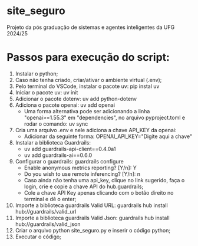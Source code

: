 # site_seguro
Projeto da pós graduação de sistemas e agentes inteligentes da UFG 2024/25

# Passos para execução do script:
1. Instalar o python;
2. Caso não tenha criado, criar/ativar o ambiente virtual (.env);
3. Pelo terminal do VSCode, instalar o pacote uv: pip instal uv
4. Iniciar o pacote uv: uv init
5. Adicionar o pacote dotenv: uv add python-dotenv
6. Adiciona o pacote openai: uv add openai
   * Uma forma alternativa pode ser adicionando a linha "openai>=1.55.3" em "dependencies", no arquivo pyproject.toml e rodar o comando: uv sync
7. Cria uma arquivo .env e nele adiciona a chave API_KEY da openai:
   * Adicionar da seguinte forma: OPENAI_API_KEY="Digite aqui a chave"
8. Instalar a biblioteca Guardrails:
   * uv add guardrails-api-client==0.4.0a1
   * uv add guardrails-ai==0.6.0
9. Configurar o guardrails: guardrails configure
    * Enable anonymous metrics reporting? [Y/n]: Y
    * Do you wish to use remote inferencing? [Y/n]: n
    * Caso ainda não tenha uma api_key, clique no link sugerido, faça o login, crie e copie a chave API do hub.guardrails;
    * Cole a chave API Key apenas clicando com o botão direito no terminal e dê o enter;
10. Importe a biblioteca guardrails Valid URL: guardrails hub install hub://guardrails/valid_url
11. Importe a biblioteca guardrails Valid Json: guardrails hub install hub://guardrails/valid_json
12. Criar o arquivo python site_seguro.py e inserir o código python;
13. Executar o código;
